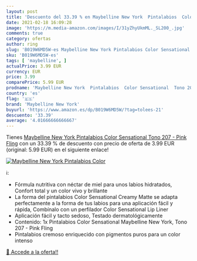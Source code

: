 ```yaml
---
layout: post
title: 'Descuento del 33.39 % en Maybelline New York  Pintalabios  Color '
date: 2021-02-18 16:09:28
image: 'https://m.media-amazon.com/images/I/31yZhyUkmML._SL200_.jpg'
comments: true
category: ofertas
author: ring
slug: 'B019W6MD5W-es Maybelline New York Pintalabios Color Sensational Tono 207...'
sku: 'B019W6MD5W-es'
tags: [ 'maybelline', ]
actualPrice: 3.99 EUR
currency: EUR
price: 3.99
comparePrice: 5.99 EUR
prodname: 'Maybelline New York  Pintalabios  Color Sensational  Tono 207 - Pink Fling'
country: 'es'
flag: '🇪🇸'
brand: 'Maybelline New York'
buyurl: 'https://www.amazon.es/dp/B019W6MD5W/?tag=tolees-21'
descuento: '33.39'
average: '4.01666666666667'
---
```


Tienes [Maybelline New York  Pintalabios  Color Sensational  Tono 207 - Pink Fling](https://www.amazon.es/dp/B019W6MD5W/?tag=tolees-21) con un 33.39 % de descuento con precio de oferta de 3.99 EUR (original: 5.99 EUR) en el siguiente enlace!

[![Maybelline New York  Pintalabios  Color ](https://m.media-amazon.com/images/I/31yZhyUkmML._SL200_.jpg)](https://www.amazon.es/dp/B019W6MD5W/?tag=tolees-21)

ℹ️:

- Fórmula nutritiva con néctar de miel para unos labios hidratados, Confort total y un color vivo y brillante
- La forma del pintalabios Color Sensational Creamy Matte se adapta perfectamente a la forma de tus labios para una aplicación fácil y rápida, Combínalo con un perfilador Color Sensational Lip Liner
- Aplicación fácil y tacto sedoso, Testado dermatológicamente
- Contenido: 1x Pintalabios Color Sensational Maybelline New York, Tono 207 - Pink Fling
- Pintalabios cremoso enriquecido con pigmentos puros para un color intenso

[🛒 Accede a la oferta!!](https://www.amazon.es/dp/B019W6MD5W/?tag=tolees-21)
